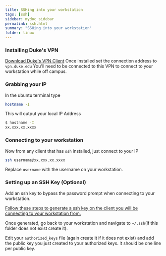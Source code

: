 ```yaml
---
title: SSHing into your workstation
tags: [ssh]
sidebar: mydoc_sidebar
permalink: ssh.html
summary: "SSHing into your workstation"
folder: linux
---
```


### Installing Duke's VPN

[Download Duke's VPN Client](https://software.duke.edu/node/193)
Once installed set the connection address to `vpn.duke.edu`
You'll need to be connected to this VPN to connect to your workstation while off campus.

### Grabbing your IP

In the ubuntu terminal type

```bash
hostname -I
```

This will output your local IP Address

```bash
$ hostname -I
xx.xxx.xx.xxxx
```

### Connecting to your workstation

Now from any client that has `ssh` installed, just connect to your IP

```bash
ssh username@xx.xxx.xx.xxxx
```

Replace `username` with the username on your workstation.


### Setting up an SSH Key (Optional)

Add an ssh key to bypass the password prompt when connecting to your workstation.

[Follow these steps to generate a ssh key on the client you will be connecting to your workstation from.](https://docs.github.com/en/authentication/connecting-to-github-with-ssh/generating-a-new-ssh-key-and-adding-it-to-the-ssh-agent)

Once generated, go back to your workstation and navigate to `~/.ssh`(if this folder does not exist create it).

Edit your `authorized_keys` file (again create it if it does not exist) and add the public key you just created to your authorized keys. It should be one line per public key. 
